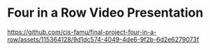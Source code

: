 # Four in a Row Video Presentation
https://github.com/cis-famu/final-project-four-in-a-row/assets/115364128/9d1dc574-4049-4de6-9f2b-6d2e6279073f


